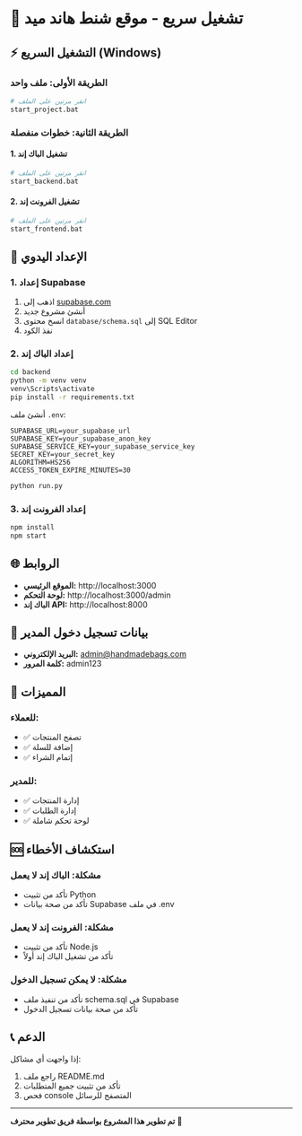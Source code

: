 # 🚀 تشغيل سريع - موقع شنط هاند ميد

## ⚡ التشغيل السريع (Windows)

### الطريقة الأولى: ملف واحد
```bash
# انقر مرتين على الملف
start_project.bat
```

### الطريقة الثانية: خطوات منفصلة

#### 1. تشغيل الباك إند
```bash
# انقر مرتين على الملف
start_backend.bat
```

#### 2. تشغيل الفرونت إند
```bash
# انقر مرتين على الملف
start_frontend.bat
```

## 🔧 الإعداد اليدوي

### 1. إعداد Supabase
1. اذهب إلى [supabase.com](https://supabase.com)
2. أنشئ مشروع جديد
3. انسخ محتوى `database/schema.sql` إلى SQL Editor
4. نفذ الكود

### 2. إعداد الباك إند
```bash
cd backend
python -m venv venv
venv\Scripts\activate
pip install -r requirements.txt
```

أنشئ ملف `.env`:
```env
SUPABASE_URL=your_supabase_url
SUPABASE_KEY=your_supabase_anon_key
SUPABASE_SERVICE_KEY=your_supabase_service_key
SECRET_KEY=your_secret_key
ALGORITHM=HS256
ACCESS_TOKEN_EXPIRE_MINUTES=30
```

```bash
python run.py
```

### 3. إعداد الفرونت إند
```bash
npm install
npm start
```

## 🌐 الروابط

- **الموقع الرئيسي:** http://localhost:3000
- **لوحة التحكم:** http://localhost:3000/admin
- **الباك إند API:** http://localhost:8000

## 👤 بيانات تسجيل دخول المدير

- **البريد الإلكتروني:** admin@handmadebags.com
- **كلمة المرور:** admin123

## 📱 المميزات

### للعملاء:
- ✅ تصفح المنتجات
- ✅ إضافة للسلة
- ✅ إتمام الشراء

### للمدير:
- ✅ إدارة المنتجات
- ✅ إدارة الطلبات
- ✅ لوحة تحكم شاملة

## 🆘 استكشاف الأخطاء

### مشكلة: الباك إند لا يعمل
- تأكد من تثبيت Python
- تأكد من صحة بيانات Supabase في ملف .env

### مشكلة: الفرونت إند لا يعمل
- تأكد من تثبيت Node.js
- تأكد من تشغيل الباك إند أولاً

### مشكلة: لا يمكن تسجيل الدخول
- تأكد من تنفيذ ملف schema.sql في Supabase
- تأكد من صحة بيانات تسجيل الدخول

## 📞 الدعم

إذا واجهت أي مشاكل:
1. راجع ملف README.md
2. تأكد من تثبيت جميع المتطلبات
3. فحص console المتصفح للرسائل

---

**تم تطوير هذا المشروع بواسطة فريق تطوير محترف** 🚀
